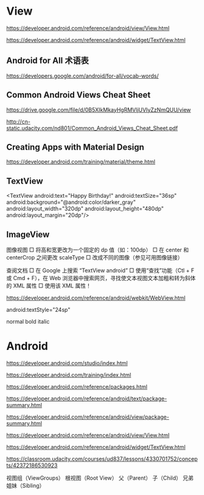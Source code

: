 # View  

https://developer.android.com/reference/android/view/View.html


https://developer.android.com/reference/android/widget/TextView.html







## Android for All 术语表  

https://developers.google.com/android/for-all/vocab-words/

## Common Android Views Cheat Sheet 

https://drive.google.com/file/d/0B5XIkMkayHgRMVljUVIyZzNmQUU/view

http://cn-static.udacity.com/nd801/Common_Android_Views_Cheat_Sheet.pdf



## Creating Apps with Material Design

https://developer.android.com/training/material/theme.html







## TextView  


<TextView
    android:layout_width="wrap_content"
    android:layout_height="wrap_content"
    android:padding="8dp"
    android:textSize="24sp"
    android:text="Hello"/>

<TextView
    android:text="Happy Birthday!"
    android:textSize="36sp"
    android:background="@android:color/darker_gray"
    <!-- android:background="@android:icon/drawable/grass" -->
    android:layout_width="320dp"
    android:layout_height="480dp"
    android:layout_margin="20dp"/>

## ImageView  


<ImageView
    android:layout_width="match_parent"
    android:layout_height="match_parent"
    android:src="@drawable/cake"
    android:scaleType="centerCrop"/>


图像视图
□ 将高和宽更改为一个固定的 dp 值（如：100dp）
□ 在 center 和 centerCrop 之间更改 scaleType
□ 改成不同的图像（参见可用图像链接）



查阅文档
□ 在 Google 上搜索 “TextView android”
□ 使用“查找”功能（Ctl + F 或 Cmd + F），在 Web 浏览器中搜索网页，寻找使文本视图文本加粗和转为斜体的 XML 属性
□ 使用该 XML 属性！

https://developer.android.com/reference/android/webkit/WebView.html

<TextView
    android:layout_width="wrap_content"
    android:layout_height="wrap_content"
    android:padding="8dp"
    android:textSize="24sp"
    android:textStyle="bold"
    android:text="Hello"
    android:textAllCaps="false"/>

android:textStyle="24sp"

normal
bold
italic


# Android 


https://developer.android.com/studio/index.html


https://developer.android.com/training/index.html



https://developer.android.com/reference/packages.html

https://developer.android.com/reference/android/text/package-summary.html

https://developer.android.com/reference/android/view/package-summary.html



https://developer.android.com/reference/android/view/View.html

https://developer.android.com/reference/android/widget/TextView.html



https://classroom.udacity.com/courses/ud837/lessons/4330701752/concepts/42372186530923

视图组（ViewGroups）
根视图（Root View）
父（Parent）
子（Child）
兄弟姐妹（Sibling）














